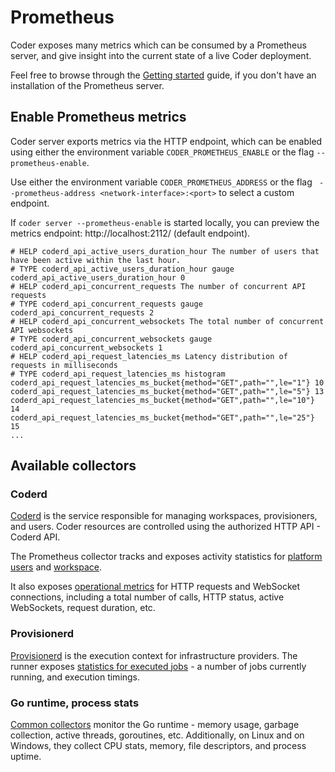 # Prometheus

Coder exposes many metrics which can be consumed by a Prometheus server, and give insight into the current state of a live Coder deployment.

Feel free to browse through the [Getting started](https://prometheus.io/docs/prometheus/latest/getting_started/) guide, if you don't have an installation of the Prometheus server.

## Enable Prometheus metrics

Coder server exports metrics via the HTTP endpoint, which can be enabled using either the environment variable `CODER_PROMETHEUS_ENABLE` or the flag `--prometheus-enable`.

Use either the environment variable `CODER_PROMETHEUS_ADDRESS` or the flag ` --prometheus-address <network-interface>:<port>` to select a custom endpoint.

If `coder server --prometheus-enable` is started locally, you can preview the metrics endpoint: <!-- markdown-link-check-disable -->http://localhost:2112/<!-- markdown-link-check-enable --> (default endpoint).

```
# HELP coderd_api_active_users_duration_hour The number of users that have been active within the last hour.
# TYPE coderd_api_active_users_duration_hour gauge
coderd_api_active_users_duration_hour 0
# HELP coderd_api_concurrent_requests The number of concurrent API requests
# TYPE coderd_api_concurrent_requests gauge
coderd_api_concurrent_requests 2
# HELP coderd_api_concurrent_websockets The total number of concurrent API websockets
# TYPE coderd_api_concurrent_websockets gauge
coderd_api_concurrent_websockets 1
# HELP coderd_api_request_latencies_ms Latency distribution of requests in milliseconds
# TYPE coderd_api_request_latencies_ms histogram
coderd_api_request_latencies_ms_bucket{method="GET",path="",le="1"} 10
coderd_api_request_latencies_ms_bucket{method="GET",path="",le="5"} 13
coderd_api_request_latencies_ms_bucket{method="GET",path="",le="10"} 14
coderd_api_request_latencies_ms_bucket{method="GET",path="",le="25"} 15
...
```

## Available collectors

### Coderd

[Coderd](../about/architecture.md#coderd) is the service responsible for managing workspaces, provisioners, and users. Coder resources are controlled using the authorized HTTP API - Coderd API.

The Prometheus collector tracks and exposes activity statistics for [platform users](https://github.com/coder/coder/blob/main/coderd/prometheusmetrics/prometheusmetrics.go#L15-L54) and [workspace](https://github.com/coder/coder/blob/main/coderd/prometheusmetrics/prometheusmetrics.go#L57-L108).

It also exposes [operational metrics](https://github.com/coder/coder/blob/main/coderd/httpmw/prometheus.go#L21-L61) for HTTP requests and WebSocket connections, including a total number of calls, HTTP status, active WebSockets, request duration, etc.

### Provisionerd

[Provisionerd](../about/architecture.md#provisionerd) is the execution context for infrastructure providers. The runner exposes [statistics for executed jobs](https://github.com/coder/coder/blob/main/provisionerd/provisionerd.go#L133-L154) - a number of jobs currently running, and execution timings.

### Go runtime, process stats

[Common collectors](https://github.com/coder/coder/blob/main/cli/server.go#L555-L556) monitor the Go runtime - memory usage, garbage collection, active threads, goroutines, etc. Additionally, on Linux and on Windows, they collect CPU stats, memory, file descriptors, and process uptime.
